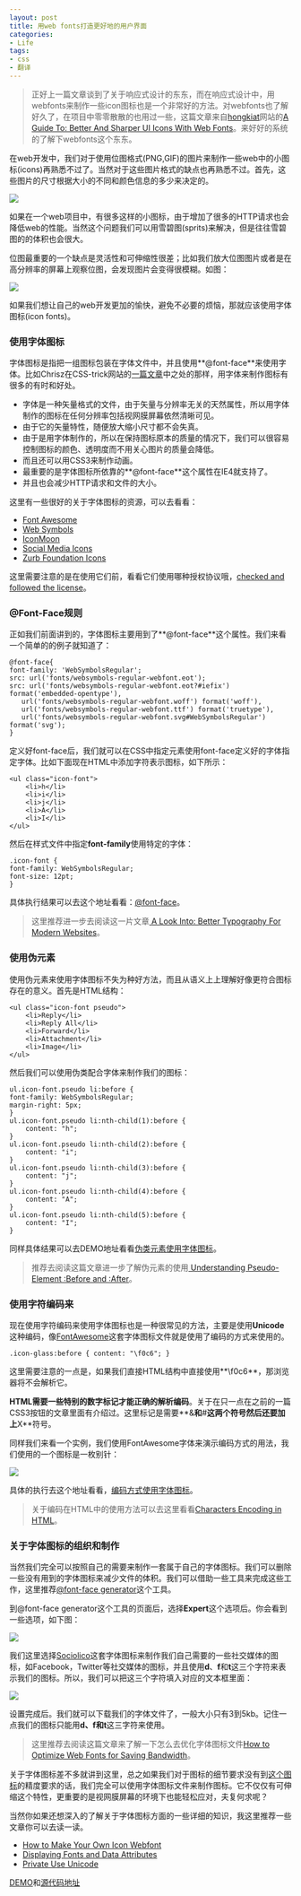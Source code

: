 ```yaml
---
layout: post
title: 用web fonts打造更好地的用户界面
categories:
- Life
tags:
- css
- 翻译
---
```



> 正好上一篇文章谈到了关于响应式设计的东东，而在响应式设计中，用webfonts来制作一些icon图标也是一个非常好的方法。对webfonts也了解好久了，在项目中零零散散的也用过一些，这篇文章来自[hongkiat](http://www.toptal.com/)网站的[A Guide To: Better And Sharper UI Icons With Web Fonts](http://www.hongkiat.com/blog/webfont-icons/)。来好好的系统的了解下webfonts这个东东。

在web开发中，我们对于使用位图格式(PNG,GIF)的图片来制作一些web中的小图标(icons)再熟悉不过了。当然对于这些图片格式的缺点也再熟悉不过。首先，这些图片的尺寸根据大小的不同和颜色信息的多少来决定的。

![](http://pic.yupoo.com/reicky_v/Dkhsu0oI/medium.jpg)

如果在一个web项目中，有很多这样的小图标，由于增加了很多的HTTP请求也会降低web的性能。当然这个问题我们可以用雪碧图(sprits)来解决，但是往往雪碧图的的体积也会很大。

位图最重要的一个缺点是灵活性和可伸缩性很差；比如我们放大位图图片或者是在高分辨率的屏幕上观察位图，会发现图片会变得很模糊。如图：

![](http://pic.yupoo.com/reicky_v/Dkhu9uQJ/medium.jpg)

如果我们想让自己的web开发更加的愉快，避免不必要的烦恼，那就应该使用字体图标(icon fonts)。

### 使用字体图标 ###

字体图标是指把一组图标包装在字体文件中，并且使用**@font-face**来使用字体。比如Chrisz在CSS-trick网站的[一篇文章](http://css-tricks.com/examples/IconFont/)中之处的那样，用字体来制作图标有很多的有时和好处。

- 字体是一种矢量格式的文件，由于矢量与分辨率无关的天然属性，所以用字体制作的图标在任何分辨率包括视网膜屏幕依然清晰可见。
- 由于它的矢量特性，随便放大缩小尺寸都不会失真。
- 由于是用字体制作的，所以在保持图标原本的质量的情况下，我们可以很容易控制图标的颜色、透明度而不用关心图片的质量会降低。
- 而且还可以用CSS3来制作动画。
- 最重要的是字体图标所依靠的**@font-face**这个属性在IE4就支持了。
- 并且也会减少HTTP请求和文件的大小。

这里有一些很好的关于字体图标的资源，可以去看看：

- [Font Awesome](http://fortawesome.github.com/Font-Awesome/)
- [Web Symbols](http://www.justbenicestudio.com/studio/websymbols/)
- [IconMoon](http://keyamoon.com/icomoon/)
- [Social Media Icons](http://fontfabric.com/social-media-icons-pack/)
- [Zurb Foundation Icons](http://www.zurb.com/playground/foundation-icons)

这里需要注意的是在使用它们前，看看它们使用哪种授权协议哦，[checked and followed the license](http://blog.themeforest.net/general/font-licensing-for-the-web/)。

### @Font-Face规则 ###

正如我们前面讲到的，字体图标主要用到了**@font-face**这个属性。我们来看一个简单的的例子就知道了：

    @font-face{ 
	font-family: 'WebSymbolsRegular';
	src: url('fonts/websymbols-regular-webfont.eot');
	src: url('fonts/websymbols-regular-webfont.eot?#iefix') format('embedded-opentype'),
	   url('fonts/websymbols-regular-webfont.woff') format('woff'),
	   url('fonts/websymbols-regular-webfont.ttf') format('truetype'),
	   url('fonts/websymbols-regular-webfont.svg#WebSymbolsRegular') format('svg');
	}

定义好font-face后，我们就可以在CSS中指定元素使用font-face定义好的字体指定字体。比如下面现在HTML中添加字符表示图标，如下所示：

    <ul class="icon-font">
		<li>h</li>
		<li>i</li>
		<li>j</li>
		<li>A</li>
		<li>I</li>
	</ul>

然后在样式文件中指定**font-family**使用特定的字体：

    .icon-font {
	font-family: WebSymbolsRegular;
	font-size: 12pt;
	}

具体执行结果可以去这个地址看看：[@font-face](http://demo.hongkiat.com/webfont-icons/index.html#icon-font-face)。

> 这里推荐进一步去阅读这一片文章[ A Look Into: Better Typography For Modern Websites](http://www.hongkiat.com/blog/typography-for-modern-websites/)。

### 使用伪元素 ###

使用伪元素来使用字体图标不失为种好方法，而且从语义上上理解好像更符合图标存在的意义。首先是HTML结构：

    <ul class="icon-font pseudo">
		<li>Reply</li>
		<li>Reply All</li>
		<li>Forward</li>
		<li>Attachment</li>
		<li>Image</li>
	</ul>

然后我们可以使用伪类配合字体来制作我们的图标：

    ul.icon-font.pseudo li:before {
	font-family: WebSymbolsRegular;
	margin-right: 5px;
	}
	ul.icon-font.pseudo li:nth-child(1):before {
		content: "h";
	}
	ul.icon-font.pseudo li:nth-child(2):before {
		content: "i";
	}
	ul.icon-font.pseudo li:nth-child(3):before {
		content: "j";
	}
	ul.icon-font.pseudo li:nth-child(4):before {
		content: "A";
	}
	ul.icon-font.pseudo li:nth-child(5):before {
		content: "I";
	}

同样具体结果可以去DEMO地址看看[伪类元素使用字体图标](http://demo.hongkiat.com/webfont-icons/index.html#icon-font-pseudo)。

> 推荐去阅读这篇文章进一步了解伪元素的使用[ Understanding Pseudo-Element :Before and :After](http://www.hongkiat.com/blog/pseudo-element-before-after/)。

### 使用字符编码来 ###

现在使用字符编码来使用字体图标也是一种很常见的方法，主要是使用**Unicode**这种编码，像[FontAwesome](http://fortawesome.github.com/Font-Awesome/)这套字体图标文件就是使用了编码的方式来使用的。

    .icon-glass:before { content: "\f0c6"; }

这里需要注意的一点是，如果我们直接HTML结构中直接使用**\f0c6**，那浏览器将不会解析它。

**HTML需要一些特别的数字标记才能正确的解析编码**。关于在只一点在之前的一篇CSS3按钮的文章里面有介绍过。这里标记是需要**&**和**#**这两个符号然后还要加上**X**符号。

同样我们来看一个实例，我们使用FontAwesome字体来演示编码方式的用法，我们使用的一个图标是一枚别针：

![](http://pic.yupoo.com/reicky_v/DkhSNJHh/medium.jpg)

具体的执行去这个地址看看，[编码方式使用字体图标](http://demo.hongkiat.com/webfont-icons/index.html#icon-font-unicode)。

> 关于编码在HTML中的使用方法可以去这里看看[Characters Encoding in HTML](http://en.wikipedia.org/wiki/Character_encodings_in_HTML)。

### 关于字体图标的组织和制作 ###

当然我们完全可以按照自己的需要来制作一套属于自己的字体图标。我们可以删除一些没有用到的字体图标来减少文件的体积。我们可以借助一些工具来完成这些工作，这里推荐[@font-face generator](http://www.fontsquirrel.com/fontface/generator/)这个工具。

到@font-face generator这个工具的页面后，选择**Expert**这个选项后。你会看到一些选项，如下图：

![](http://pic.yupoo.com/reicky_v/DkhYGvUW/medium.jpg)

我们这里选择[Sociolico](http://fontfabric.com/social-media-icons-pack/)这套字体图标来制作我们自己需要的一些社交媒体的图标，如Facebook，Twitter等社交媒体的图标，并且使用**d**、**f**和**t**这三个字符来表示我们的图标。所以，我们可以把这三个字符填入对应的文本框里面：

![](http://pic.yupoo.com/reicky_v/Dki0FMSt/medium.jpg)

设置完成后。我们就可以下载我们的字体文件了，一般大小只有3到5kb。记住一点我们的图标只能用**d、f和t**这三字符来使用。

> 这里推荐去阅读这篇文章来了解一下怎么去优化字体图标文件[How to Optimize Web Fonts for Saving Bandwidth](http://creatiface.com/tips/optimize-web-fonts)。

关于字体图标差不多就讲到这里，总之如果我们对于图标的细节要求没有到[这个图标](http://dribbble.com/shots/190361-Postale-Icon-App)的精度要求的话，我们完全可以使用字体图标文件来制作图标。它不仅仅有可伸缩这个特性，更重要的是视网膜屏幕的环境下也能轻松应对，夫复何求呢？

当然你如果还想深入的了解关于字体图标方面的一些详细的知识，我这里推荐一些文章你可以去读一读。

- [How to Make Your Own Icon Webfont](http://www.webdesignerdepot.com/2012/01/how-to-make-your-own-icon-webfont/)
- [Displaying Fonts and Data Attributes](http://24ways.org/2011/displaying-icons-with-fonts-and-data-attributes)
- [Private Use Unicode ](http://en.wikipedia.org/wiki/Private_Use_(Unicode))

[DEMO](http://demo.hongkiat.com/webfont-icons/index.html)和[源代码地址](http://demo.hongkiat.com/webfont-icons/source.zip)





